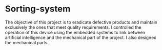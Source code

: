 # Sorting-system
The objective of this project is to eradicate defective products and maintain exclusively the ones that meet quality requirements.
I controlled the operation of this device using the embedded systems to link between artificial intelligence and the mechanical part of the project. I also designed the mechanical parts.
